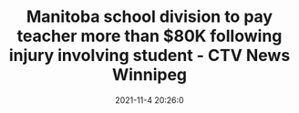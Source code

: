---
"title": "Manitoba school division to pay teacher more than $80K following injury involving student - CTV News Winnipeg"
"date": "2021-11-4 20:26:0"
"feed_name": "GOOGLENEWSMINING"
"feed_website": "https://news.google.com/search?q=mining%2Bincident&hl=en-US&gl=US&ceid=US:en"
"feed_rss": "https://news.google.com/rss/search?q=mining%2Bincident&hl=en-US&gl=US&ceid=US:en"
"link": "https://winnipeg.ctvnews.ca/manitoba-school-division-to-pay-teacher-more-than-80k-following-injury-involving-student-1.5652621"
"source": "{'href': 'https://winnipeg.ctvnews.ca', 'title': 'CTV News Winnipeg'}"
"file": "_posts/2021-1-1-db63d8e0849bd7fbb5303bcf7da29030df1ab4ae.md"
"accident": "0"
"drilling": "0"
"dead": "0"
"injured": "0"
"arrested": "0"
"place": "unknown place"
"where": "unknown site"
"causes": "unknown"
"place_uri": "unknown place"
---